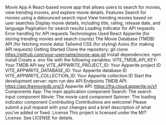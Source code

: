 
Movie App
A React-based movie app that allows users to search for movies, view trending movies, and explore movie details.
Features
Search for movies using a debounced search input
View trending movies based on user searches
Display movie details, including title, rating, release date, and language
Pagination for search results
Loading indicator for API requests
Error handling for API requests
Technologies Used
React
Appwrite (for storing trending movies and search counts)
The Movie Database (TMDB) API (for fetching movie data)
Tailwind CSS (for styling)
Axios (for making API requests)
Getting Started
Clone the repository: git clone https://github.com/your-username/movie-app.git
Install dependencies: npm install
Create a .env file with the following variables:
VITE_TMDB_API_KEY: Your TMDB API key
VITE_APPWRITE_PROJECT_ID: Your Appwrite project ID
VITE_APPWRITE_DATABASE_ID: Your Appwrite database ID
VITE_APPWRITE_COLLECTION_ID: Your Appwrite collection ID
Start the development server: npm run dev
API Endpoints
TMDB API: https://api.themoviedb.org/3
Appwrite API: https://fra.cloud.appwrite.io/v1
Components
App: The main application component
Search: The search input component
Movie: The movie card component
Spinner: The loading indicator component
Contributing
Contributions are welcome! Please submit a pull request with your changes and a brief description of what you've added or fixed.
License
This project is licensed under the MIT License. See LICENSE for details.
